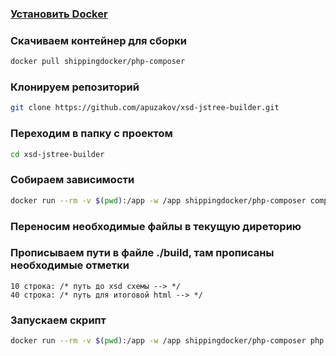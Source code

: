 ### [Установить Docker](https://docs.docker.com/install/)
### Скачиваем контейнер для сборки
```sh
docker pull shippingdocker/php-composer
```
### Клонируем репозиторий
```sh
git clone https://github.com/apuzakov/xsd-jstree-builder.git
```
### Переходим в папку с проектом
```sh
cd xsd-jstree-builder
```
### Собираем зависимости
```sh
docker run --rm -v $(pwd):/app -w /app shippingdocker/php-composer composer install
```
### Переносим необходимые файлы в текущую диреторию
### Прописываем пути в файле ./build, там прописаны необходимые отметки
```
10 строка: /* путь до xsd схемы --> */
40 строка: /* путь для итоговой html --> */
```
### Запускаем скрипт
```sh
docker run --rm -v $(pwd):/app -w /app shippingdocker/php-composer php build
```